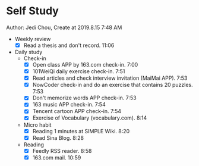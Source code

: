 # Self Study

Author: Jedi Chou, Create at 2019.8.15 7:48 AM

* Weekly review
  -[x] Read a thesis and don't record. 11:06

* Daily study
  * Check-in
    -[x] Open class APP by 163.com check-in. 7:00
    -[x] 101WeiQi daily exercise check-in. 7:51
    -[x] Read articles and check interview invitation (MaiMai APP). 7:53
    -[x] NowCoder check-in and do an exercise that contains 20 puzzles. 7:53
    -[x] Don't memorize words APP check-in. 7:53
    -[x] 163 music APP check-in. 7:54
    -[x] Tencent cartoon APP check-in. 7:54
    -[x] Exercise of Vocabulary (vocabulary.com). 8:14

  * Micro habit
    -[x] Reading 1 minutes at SIMPLE Wiki. 8:20
    -[x] Read Sina Blog. 8:28

  * Reading
    -[x] Feedly RSS reader. 8:58
    -[x] 163.com mail. 10:59
